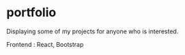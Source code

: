 # portfolio

Displaying some of my projects for anyone who is interested.

Frontend : React, Bootstrap
